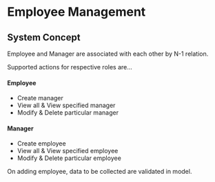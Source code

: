 # Employee Management

## System Concept
Employee and Manager are associated with each other by N-1 relation.

Supported actions for respective roles are...

#### Employee
* Create manager
* View all & View specified manager
* Modify & Delete particular manager

#### Manager
* Create employee
* View all & View specified employee
* Modify & Delete particular employee

On adding employee, data to be collected are validated in model.